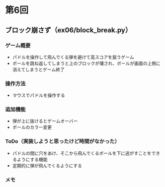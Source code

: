 # 第6回
## ブロック崩さず（ex06/block_break.py）
### ゲーム概要
- パドルを操作して飛んでくる弾を避けて高スコアを狙うゲーム
- ボールを跳ね返してしまうと上のブロックが壊され、ボールが画面の上側に消えてしまうとゲーム終了
### 操作方法
- マウスでパドルを操作する
### 追加機能
- 弾が上に抜けるとゲームオーバー
- ボールのカラー変更
### ToDo（実装しようと思ったけど時間がなかった）
- パドルの間に穴をあけ、そこから飛んでくるボールを下に逃がすことをできるようにする機能
- 定期的に弾が飛んでくるようにする
### メモ